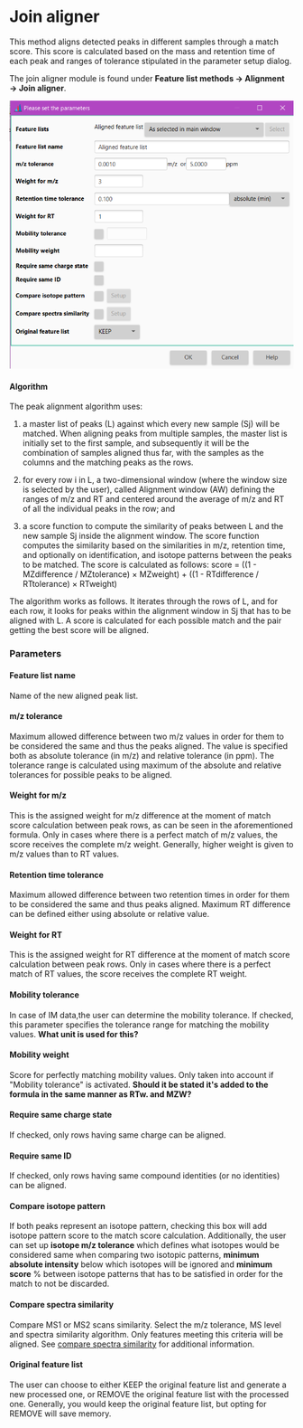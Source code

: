 # Join aligner
This method aligns detected peaks in different samples through a match score. This score is calculated based on the mass
and retention time of each peak and ranges of tolerance stipulated in the parameter setup dialog.

The join aligner module is found under **Feature list methods → Alignment → Join aligner**.

![](join_aligner.png)

#### Algorithm

The peak alignment algorithm uses:

1. a master list of peaks (L) against which every new sample (Sj) will be matched. When aligning peaks from 
multiple samples, the master list is initially set to the first sample, and subsequently it will be the combination
of samples aligned thus far, with the samples as the columns and the matching peaks as the rows.

2. for every row i in L, a two-dimensional window (where the window size is selected by the user), called Alignment window (AW) defining the ranges of m/z and RT and centered around the average of m/z and RT of all the individual peaks in the row; and

3. a score function to compute the similarity of peaks between L and the new sample Sj inside the alignment window. The score function computes the similarity based on the similarities in m/z, retention time, and optionally on identification, and isotope patterns between the peaks to be matched. The score is calculated as follows:
score = ((1 - MZdifference / MZtolerance) × MZweight) + ((1 - RTdifference / RTtolerance) × RTweight)

The algorithm works as follows. It iterates through the rows of L, and for each row, it looks for peaks within the alignment window in Sj that has to be aligned with L. A score is calculated for each possible match and the pair getting the best score will be aligned.


### Parameters

#### Feature list name
Name of the new aligned peak list.

#### m/z tolerance
 Maximum allowed difference between two m/z values in order for them to be considered the same and thus the peaks aligned. The value is specified both as absolute tolerance (in m/z) and relative tolerance (in ppm). 
 The tolerance range is calculated using maximum of the absolute and relative tolerances for possible peaks to be aligned. 

#### Weight for m/z
This is the assigned weight for m/z difference at the moment of match score calculation between peak rows, as can be seen in the aforementioned formula. Only in cases where there is a perfect match of m/z values, the score receives the complete m/z weight. 
Generally, higher weight is given to m/z values than to RT values. 

#### Retention time tolerance 
Maximum allowed difference between two retention times in order for them to be considered the same and thus peaks aligned.
Maximum RT difference can be defined either using absolute or relative value. 

#### Weight for RT
This is the assigned weight for RT difference at the moment of match score calculation between peak rows. 
Only in cases where there is a perfect match of RT values, the score receives the complete RT weight. 

#### Mobility tolerance
In case of IM data,the user can determine the mobility tolerance. If checked, this parameter specifies the tolerance range for matching the mobility values. 
**What unit is used for this?** 

#### Mobility weight
Score for perfectly matching mobility values. Only taken into account if "Mobility tolerance" is activated.
**Should it be stated it's added to the formula in the same manner as RTw. and MZW?**

#### Require same charge state
If checked, only rows having same charge can be aligned. 


#### Require same ID
If checked, only rows having same compound identities (or no identities) can be aligned.

#### Compare isotope pattern
If both peaks represent an isotope pattern, checking this box will add isotope pattern score to the match score calculation. Additionally, the user can set up **isotope m/z tolerance** which defines what isotopes would be considered same when comparing two isotopic patterns, **minimum absolute intensity** below which isotopes will be ignored and **minimum score** % between isotope patterns that has to be satisfied in order for the match to not be discarded.


#### Compare spectra similarity
Compare MS1 or MS2 scans similarity. Select the m/z tolerance, MS level and spectra similarity algorithm. 
Only features meeting this criteria will be aligned.  See [compare spectra similarity](spectra_similarity.md) for additional information.

#### Original feature list
The user can choose to either KEEP the original feature list and generate a new processed one, or REMOVE the original feature list with the processed one.
Generally, you would keep the original feature list, but opting for REMOVE will save memory.

